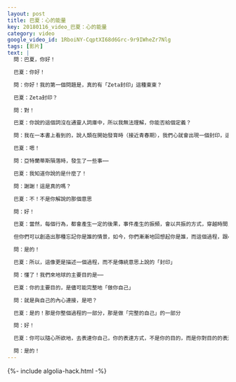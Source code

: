 ```yaml
---
layout: post
title: 巴夏：心的能量
key: 20180116_video_巴夏：心的能量
category: video
google_video_id: 1RboiNY-CqptXI68d6Grc-9r9IWheZr7Nlg
tags: [影片]
text: |
  問：巴夏，你好！

  巴夏：你好！

  問：你好！我的第一個問題是，真的有「Zeta封印」這種東東？

  巴夏：Zeta封印？

  問：對！

  巴夏：你說的這個詞沒在通靈人詞庫中，所以我無法理解，你能否給個定義？

  問：我在一本書上看到的，說人類在開始發育時（接近青春期），我們心就會出現一個封印，這個封印會讓我們的能量去到另一個方向，這樣解釋可以嗎？我是在德隆瓦洛的書上看到的（《生命之花的靈性法則》作者）

  巴夏：嗯！

  問：亞特蘭蒂斯隕落時，發生了一些事⋯⋯

  巴夏：我知道你說的是什麼了！

  問：謝謝！這是真的嗎？

  巴夏：不！不是你解說的那個意思

  問：好！

  巴夏：當然，每個行為，都會產生一定的後果，事件產生的振頻，會以共振的方式，穿越時間，因為是你，創造了時間與空間的體驗。所以，你們地球人說的，心的能量的衰竭（隕落），以及取回你們心的能量，我想，某種意義上，可以說是一種「封印」，但也不算是封印。只是一條回歸自己的路，更像是對能量的重定向，更像是把能量收回、重新聚結，或說拉到一起來，收回你們理解的「明顯消失了的能量」，其實，能量從未消失。

  但你們可以創造出那種忘記你是誰的情景，如今，你們漸漸地回想起你是誰，而這個過程，跟心的能量是緊密相連的。心，在取回它的地位，心，在你整個意識組成部分中，起著平衡的作用（意譯），保持著個人心智的平衡（意譯），你明白不？這麼說，你聽得懂不？（直譯：有沒很好地翻譯成你的語言？）

  問：是的！

  巴夏：所以，這像更是描述一個過程，而不是傳統意思上說的「封印」

  問：懂了！我們來地球的主要目的是⋯⋯

  巴夏：你的主要目的，是儘可能完整地「做你自己」

  問：就是與自己的內心連接，是吧？

  巴夏：是的！那是你整個過程的一部分，那是做「完整的自己」的一部分

  問：好！

  巴夏：你可以隨心所欲地，去表達你自己，你的表達方式，不是你的目的，而是你對目的的表達，你的目的，是盡你最大可能地，做「完整的自己」，而實現的最簡單方式，就是在你最高喜悅上，去行動！這樣，你的心，就能為喜悅而活，是吧！？

  問：是的！
---
```


{%- include algolia-hack.html -%}

